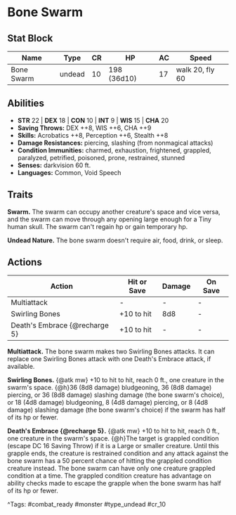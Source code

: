 # Bone Swarm

## Stat Block

| Name | Type | CR | HP | AC | Speed |
|------|------|----|----|----|-------|
| Bone Swarm | undead | 10 | 198 (36d10) | 17 | walk 20, fly 60 |

## Abilities

- **STR** 22 | **DEX** 18 | **CON** 10 | **INT** 9 | **WIS** 15 | **CHA** 20
- **Saving Throws:** DEX ++8, WIS ++6, CHA ++9  
- **Skills:** Acrobatics ++8, Perception ++6, Stealth ++8  
- **Damage Resistances:** piercing, slashing (from nonmagical attacks)  
- **Condition Immunities:** charmed, exhaustion, frightened, grappled, paralyzed, petrified, poisoned, prone, restrained, stunned  
- **Senses:** darkvision 60 ft.  
- **Languages:** Common, Void Speech

## Traits

**Swarm.** The swarm can occupy another creature's space and vice versa, and the swarm can move through any opening large enough for a Tiny human skull. The swarm can't regain hp or gain temporary hp.

**Undead Nature.** The bone swarm doesn't require air, food, drink, or sleep.


## Actions

| Action | Hit or Save | Damage | On Save |
|--------|--------------|--------|----------|
| Multiattack | - | - | - |
| Swirling Bones | +10 to hit | 8d8 | - |
| Death's Embrace {@recharge 5} | +10 to hit | - | - |

**Multiattack.** The bone swarm makes two Swirling Bones attacks. It can replace one Swirling Bones attack with one Death's Embrace attack, if available.

**Swirling Bones.** {@atk mw} +10 to hit to hit, reach 0 ft., one creature in the swarm's space. {@h}36 (8d8 damage) bludgeoning, 36 (8d8 damage) piercing, or 36 (8d8 damage) slashing damage (the bone swarm's choice), or 18 (4d8 damage) bludgeoning, 8 (4d8 damage) piercing, or 8 (4d8 damage) slashing damage (the bone swarm's choice) if the swarm has half of its hp or fewer.

**Death's Embrace {@recharge 5}.** {@atk mw} +10 to hit to hit, reach 0 ft., one creature in the swarm's space. {@h}The target is grappled condition (escape DC 16 Saving Throw) if it is a Large or smaller creature. Until this grapple ends, the creature is restrained condition and any attack against the bone swarm has a 50 percent chance of hitting the grappled condition creature instead. The bone swarm can have only one creature grappled condition at a time. The grappled condition creature has advantage on ability checks made to escape the grapple when the bone swarm has half of its hp or fewer.


^Tags: #combat_ready #monster #type_undead #cr_10